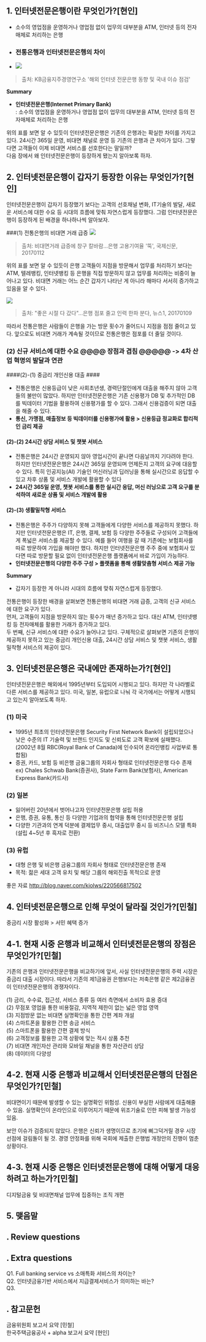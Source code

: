 ## 1. 인터넷전문은행이란 무엇인가?[현인] ##

- 소수의 영업점을 운영하거나 영업점 없이 업무의 대부분을 ATM, 인터넷 등의 전자매체로 처리하는 은행

+ ### 전통은행과 인터넷전문은행의 차이  
+ ![](http://postfiles10.naver.net/MjAxNzAxMjRfMjc5/MDAxNDg1MjQxMTc5ODI0.0yy1bFYc47l-lVMMb_wHb4zDd5H4QNJ9TjYAKWakFiUg.gHy0ki2Vv0jZerhao0gDobyED8lZPcn3pxS3IQeqqGIg.PNG.my5570/%EC%9D%80%ED%96%89_%EC%9D%B8%ED%84%B0%EB%84%B7%EC%A0%84%EB%AC%B8%EC%9D%80%ED%96%89_%EC%B0%A8%EC%9D%B4.PNG?type=w2)
> 출처: KB금융지주경영연구소 '해외 인터넷 전문은행 동향 및 국내 이슈 점검'

****Summary****  

 - ****인터넷전문은행(Internet Primary Bank)****  
  : 소수의 영업점을 운영하거나 영업점 없이 업무의 대부분을 ATM, 인터넷 등의 전자매체로 처리하는 은행  
 
위의 표를 보면 알 수 있듯이 인터넷전문은행은 기존의 은행과는 확실한 차이를 가지고 있다. 24시간 365일 운영, 비대면 채널로 운영 등 기존의 은행과 큰 차이가 있다. 그렇다면 고객들이 이제 비대면 서비스를 선호한다는 말일까?  
다음 장에서 왜 인터넷전문은행이 등장하게 됐는지 알아보록 하자. 

## 2. 인터넷전문은행이 갑자기 등장한 이유는 무엇인가?[현인] ##
인터넷전문은행이 갑자기 등장했기 보다는 고객의 선호채널 변화, IT기술의 발달, 새로운 서비스에 대한 수요 등 시대의 흐름에 맞춰 자연스럽게 등장했다. 그럼 인터넷전문은행이 등장하게 된 배경을 하나하나씩 알아보자.

  
###(1) 전통은행의 비대면 거래 급증
 ![](http://postfiles12.naver.net/MjAxNzAxMjRfNTEg/MDAxNDg1MjQxODY0MTI2.KufUy61mCxR65ypOu1fd5erLa5_ZAV84ZpFXonMMwS4g.N5PUYLC5mhOw5IwqGZgc893hMICQXnV3rCby4-GCsV4g.PNG.my5570/%EC%BA%A1%EC%B2%98.PNG?type=w2)
> 출처: 비대면거래 급증에 창구 칼바람…은행 고용기여율 '뚝', 국제신문, 20170112

위의 표를 보면 알 수 있듯이 은행 고객들이 지점을 방문해서 업무를 처리하기 보다는 ATM, 텔레뱅킹, 인터넷뱅킹 등 은행을 직접 방문하지 않고 업무를 처리하는 비중이 늘어나고 있다. 비대면 거래는 어느 순간 갑자기 나타난 게 아니라 해마다 서서히 증가하고 있음을 알 수 있다.

![](http://postfiles10.naver.net/MjAxNzAxMjRfMjgw/MDAxNDg1MjQyNDExMzU1.716DvFEVSrekbpMWVHQLz_iIjb6oZY6T3AxqbGHMfIIg.c_P98Qj3zGjSA9Um9XmwN5TEJSSyKZwQwfa3aD0p46Qg.PNG.my5570/%EC%BA%A1%EC%B2%982.PNG?type=w2)
> 출처: "좋은 시절 다 갔다"…은행 점포 줄고 인력 한파 분다, 뉴스1, 20170109

따라서 전통은행은 사람들이 은행을 가는 방문 횟수가 줄어드니 지점을 점점 줄이고 있다. 앞으로도 비대면 거래가 계속될 것이므로 전통은행은 점포를 더 줄일 것이다.

### (2) 신규 서비스에 대한 수요 @@@@ 장점과 겹침 @@@@@ -> 4차 산업 혁명의 발달과 연관

####(2)-(1) 중금리 개인신용 대출 ####

 - 전통은행은 신용등급이 낮은 사회초년생, 경력단절인에게 대출을 해주지 않아 고객들의 불만이 많았다. 하지만 인터넷전문은행은 기존 신용평가 DB 및 추가적인 DB를 빅데이터 기법을 활용하여 신용평가를 할 수 있다. 그래서 신용검증이 되면 대출을 해줄 수 있다. 
 - ****통신, 가맹점, 매출정보 등 빅데이터를 신용평가에 활용 > 신용등급 정교화로 합리적인 금리 제공****

#### (2)-(2) 24시간 상담 서비스 및 챗봇 서비스 ####
 
 - 전통은행은 24시간 운영되지 않아 영업시간이 끝나면 다음날까지 기다려야 한다. 하지만 인터넷전문은행은 24시간 365일 운영되며 언제든지 고객의 요구에 대응할 수 있다. 특히 인공지능(AI) 기술인 머신러닝과 딥러닝을 통해 실시간으로 응답할 수 있고 차후 상품 및 서비스 개발에 활용할 수 있다
 - ****24시간 365일 운영, 챗봇 서비스를 통한 실시간 응답, 머신 러닝으로 고객 요구를 분석하여 새로운 상품 및 서비스 개발에 활용****


#### (2)-(3) 생활밀착형 서비스 ####

 - 전통은행은 주주가 다양하지 못해 고객들에게 다양한 서비스를 제공하지 못했다. 하지만 인터넷전문은행은 IT, 은행, 결제, 보험 등 다양한 주주들로 구성되어 고객들에게 폭넓은 서비스를 제공할 수 있다. 예를 들어 여행을 갈 때 기존에는 보험회사를 따로 방문하여 가입을 해야만 했다. 하지만 인터넷전문은행 주주 중에 보험회사 있다면 따로 방문할 필요 없이 인터넷전문은행 플랫폼에서 바로 가입이 가능하다.
 - ****인터넷전문은행의 다양한 주주 구성 > 플랫폼을 통해 생활맞춤형 서비스 제공 가능****

****Summary****

 - 갑자기 등장한 게 아니라 시대의 흐름에 맞춰 자연스럽게 등장했다.

전통은행이 등장한 배경을 살펴보면 전통은행의 비대면 거래 급증, 고객의 신규 서비스에 대한 요구가 있다.  
먼저, 고객들이 지점을 방문하지 않는 횟수가 매년 증가하고 있다. 대신 ATM, 인터넷뱅킹 등 전자매체를 활용한 거래가 증가하고 있다.  
두 번째, 신규 서비스에 대한 수요가 늘어나고 있다. 구체적으로 살펴보면 기존의 은행이 제공하지 못하고 있는 중금리 개인신용 대출, 24시간 상담 서비스 및 챗봇 서비스, 생활밀착형 서비스의 제공이 있다.
 

## 3. 인터넷전문은행은 국내에만 존재하는가?[현인] ##
인터넷전문은행은 해외에서 1995년부터 도입되어 시행되고 있다. 하지만 각 나라별로 다른 서비스를 제공하고 있다. 미국, 일본, 유럽으로 나눠 각 국가에서는 어떻게 시행되고 있는지 알아보도록 하자.  
### (1) 미국 ###
 - 1995년 최초의 인터넷전문은행 Security First Network Bank이  설립되었으나 낮은 수준의 IT 기술력 및 브랜드 인지도 및 신뢰도로 고객 확보에 실패했다.  
  (2002년 8월 RBC(Royal Bank of Canada)에 인수되어 온라인뱅킹 사업부로 통합됨) 
 - 증권, 카드, 보험 등 비은행 금융그룹의 자회사 형태로 인터넷전문은행 다수 존재  
  ex) Chales Schwab Bank(증권사), State Farm Bank(보험사), American Express Bank(카드사)
 
### (2) 일본
 - 잃어버린 20년에서 벗어나고자 인터넷전문은행 설립 허용
 - 은행, 증권, 유통, 통신 등 다양한 기업과의 협약을 통해 인터넷전문은행 설립
 - 다양한 기관과의 연계 덕분에 결제업무 중시, 대출업무 중시 등 비즈니스 모델 특화  
   (설립 4~5년 후 흑자로 전환) 
### (3) 유럽  ###
 -  대형 은행 및 비은행 금융그룹의 자회사 형태로 인터넷전문은행 존재
 -  목적: 젊은 세대 고객 유치 및 해당 그룹의 해외진출 목적으로 운영

좋은 자료 http://blog.naver.com/kiolws/220566817502

## 4. 인터넷전문은행으로 인해 무엇이 달라질 것인가?[민철] ##
중금리 시장 활성화 > 서민 혜택 증가

## 4-1. 현재 시중 은행과 비교해서 인터넷전문은행의 장점은 무엇인가?[민철] ##

기존의 은행과 인터넷전문은행을 비교하기에 앞서, 사실 인터넷전문은행의 주력 시장은 중금리 대출 시장이다. 따라서 기존의 제1금융권 은행보다는 저축은행 같은 제2금융권이 인터넷전문은행의 경쟁자이다.  

(1) 금리, 수수료, 접근성, 서비스 종류 등 여러 측면에서 소비자 효용 증대  
(2) 무점포 영업을 통한 비용절감, 지역적 제한이 없는 넓은 영업 영역    
(3) 지점방문 없는 비대면 실명확인을 통한 간편 계좌 개설  
(4) 스마트폰을 활용한 간편 송금 서비스  
(5) 스마트폰을 활용한 간편 결제 방식  
(6) 고객정보를 활용한 고객 상황에 맞는 적시 상품 추천  
(7) 비대면 개인자산 관리와 모바일 채널을 통한 자산관리 상담  
(8) 데이터의 다양성

## 4-2. 현재 시중 은행과 비교해서 인터넷전문은행의 단점은 무엇인가?[민철] ##
비대면이기 때문에 발생할 수 있는 실명확인 위험성. 신용이 부실한 사람에게 대출해줄 수 있음. 실명확인이 온라인으로 이루어지기 때문에 위조기술로 인한 피해 발생 가능성 있음.

보안 이슈가 검증되지 않았다. 은행은 신뢰가 생명이므로 초기에 삐그덕거릴 경우 시장 선점에 걸림돌이 될 것.
경영 안정화를 위해 국회에 제출한 은행법 개정안의 진행이 멈춘 상황이다.

## 4-3. 현재 시중 은행은 인터넷전문은행에 대해 어떻게 대응하려고 하는가?[민철] ##
디지털금융 및 비대면채널 업무에 집중하는 조직 개편


## 5. 맺음말 ##

## . Review questions ##

## . Extra questions ##

Q1. Full banking service  vs 소매특화 서비스의 차이는?  
Q2. 인터넷금융기반 서비스에서 지급결제서비스가 의미하는 바는?  
Q3. 

## . 참고문헌 ##

금융위원회 보고서 요약 [민철]  
한국주택금융공사 + alpha 보고서 요약 [현인]


